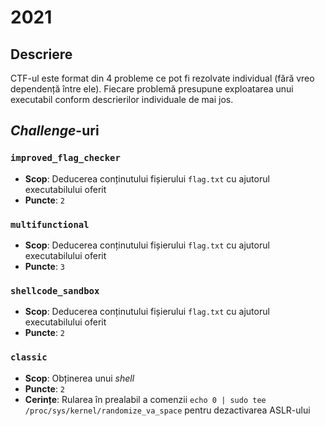 # 2021

## Descriere

CTF-ul este format din 4 probleme ce pot fi rezolvate individual (fără vreo dependență între ele). Fiecare problemă presupune exploatarea unui executabil conform descrierilor individuale de mai jos.

## *Challenge*-uri

### `improved_flag_checker`

- **Scop**: Deducerea conținutului fișierului `flag.txt` cu ajutorul executabilului oferit
- **Puncte**: `2`

### `multifunctional`

- **Scop**: Deducerea conținutului fișierului `flag.txt` cu ajutorul executabilului oferit
- **Puncte**: `3`

### `shellcode_sandbox`

- **Scop**: Deducerea conținutului fișierului `flag.txt` cu ajutorul executabilului oferit
- **Puncte**: `2`

### `classic`

- **Scop**: Obținerea unui *shell*
- **Puncte**: `2`
- **Cerințe**: Rularea în prealabil a comenzii `echo 0 | sudo tee /proc/sys/kernel/randomize_va_space` pentru dezactivarea ASLR-ului
